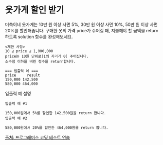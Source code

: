 # 옷가게 할인 받기 

<p>
머쓱이네 옷가게는 10만 원 이상 사면 5%, 30만 원 이상 사면 10%, 50만 원 이상 사면 20%를 할인해줍니다.
구매한 옷의 가격 price가 주어질 때, 지불해야 할 금액을 return 하도록 solution 함수를 완성해보세요.
</p>

```
<제한 사항>
10 ≤ price ≤ 1,000,000
price는 10원 단위로(1의 자리가 0) 주어집니다.
소수점 이하를 버린 정수를 return합니다.

=== 입출력 예 ===
price	  result
150,000	142,500
580,000	464,000
```

<p>입출력 예 설명</p>

```
입출력 예 #1

150,000원에서 5%를 할인한 142,500원을 return 합니다.
입출력 예 #2

580,000원에서 20%를 할인한 464,000원을 return 합니다.
```

<a href="https://school.programmers.co.kr/learn/challenges/beginner?order=acceptance_desc&languages=python">출처: 프로그래머스 코딩 테스트 연습</a>
